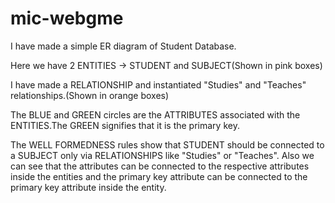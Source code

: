 # mic-webgme

I have made a simple ER diagram of Student Database.

Here we have 2 ENTITIES -> STUDENT and SUBJECT(Shown in pink boxes)

I have made a RELATIONSHIP and instantiated "Studies" and "Teaches" relationships.(Shown in orange boxes)

The BLUE and GREEN circles are the ATTRIBUTES associated with the ENTITIES.The GREEN signifies that it is the primary key.

The WELL FORMEDNESS rules show that
STUDENT should be connected to a SUBJECT only via RELATIONSHIPS like "Studies" or "Teaches".
Also we can see that the attributes can be connected to the respective attributes inside the entities and the primary key attribute can be connected to the primary key attribute inside the entity.
